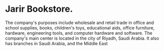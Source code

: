 # Jarir Bookstore.
The company's purposes include wholesale and retail trade in office and school supplies, books, children's toys, educational aids, office furniture, hardware,
engineering tools, and computer hardware and software. The company's main center is located in the city of Riyadh, Saudi Arabia. It also has branches in Saudi Arabia, and the Middle East
